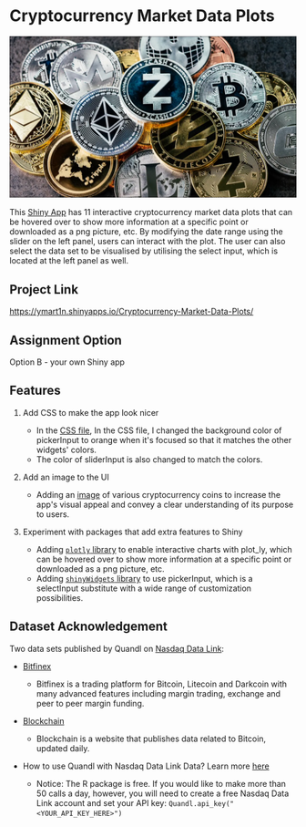 # Cryptocurrency Market Data Plots

![](www/crypto.jpg)

This [Shiny App](https://shiny.rstudio.com/) has 11 interactive cryptocurrency market data plots that can be hovered over to show more information at a specific point or downloaded as a png picture, etc. By modifying the date range using the slider on the left panel, users can interact with the plot. The user can also select the data set to be visualised by utilising the select input, which is located at the left panel as well.

## Project Link

https://ymart1n.shinyapps.io/Cryptocurrency-Market-Data-Plots/

## Assignment Option

Option B - your own Shiny app

## Features

1. Add CSS to make the app look nicer
    - In the [CSS file](www/style.css), In the CSS file, I changed the background color of pickerInput to orange when it's focused so that it matches the other widgets' colors.
    - The color of sliderInput is also changed to match the colors.

2. Add an image to the UI
    - Adding an [image](www/crypto.jpg) of various cryptocurrency coins to increase the app's visual appeal and convey a clear understanding of its purpose to users.

3. Experiment with packages that add extra features to Shiny
    - Adding [`plotly` library](https://plotly.com/r/) to enable interactive charts with plot_ly, which can be hovered over to show more information at a specific point or downloaded as a png picture, etc.
    - Adding [`shinyWidgets` library](https://github.com/dreamRs/shinyWidgets) to use pickerInput, which is a selectInput substitute with a wide range of customization possibilities.

## Dataset Acknowledgement

Two data sets published by Quandl on [Nasdaq Data Link](https://data.nasdaq.com/):

- [Bitfinex](https://data.nasdaq.com/data/BITFINEX-bitfinex)
    - Bitfinex is a trading platform for Bitcoin, Litecoin and Darkcoin with many advanced features including margin trading, exchange and peer to peer margin funding.
  
- [Blockchain](https://data.nasdaq.com/data/BCHAIN-blockchain)
    - Blockchain is a website that publishes data related to Bitcoin, updated daily.
  
- How to use Quandl with Nasdaq Data Link Data? Learn more [here](https://data.nasdaq.com/tools/r)
    - Notice: The R package is free. If you would like to make more than 50 calls a day, however, you will need to create a free Nasdaq Data Link account and set your API key: `Quandl.api_key("<YOUR_API_KEY_HERE>")`

